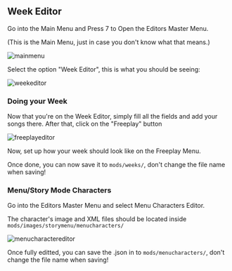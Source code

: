 ## Week Editor
Go into the Main Menu and Press 7 to Open the Editors Master Menu.

(This is the Main Menu, just in case you don't know what that means.)

![mainmenu](https://github.com/AlanSurtaev2008/FNF-AlsuhEngine/blob/main/arts/screenshorts/mainmenu.png)

Select the option "Week Editor", this is what you should be seeing:

![weekeditor](https://github.com/AlanSurtaev2008/FNF-AlsuhEngine/blob/main/arts/screenshorts/weekeditor.png)

### Doing your Week
Now that you're on the Week Editor, simply fill all the fields and add your songs there.
After that, click on the "Freeplay" button

![freeplayeditor](https://github.com/AlanSurtaev2008/FNF-AlsuhEngine/blob/main/arts/screenshorts/freeplayeditor.png)

Now, set up how your week should look like on the Freeplay Menu.

Once done, you can now save it to ``mods/weeks/``, don't change the file name when saving!

### Menu/Story Mode Characters
Go into the Editors Master Menu and select Menu Characters Editor.

The character's image and XML files should be located inside ``mods/images/storymenu/menucharacters/``

![menucharactereditor](https://github.com/AlanSurtaev2008/FNF-AlsuhEngine/blob/main/arts/screenshorts/menucharactereditor.png)

Once fully editted, you can save the .json in to ``mods/menucharacters/``, don't change the file name when saving!